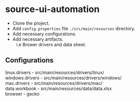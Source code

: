 # source-ui-automation

* Clone the project.
* Add `config.properties` file `./src/main/resources` directory.
* Add necessary configurations.
* Add necessary artifacts.<br>
  &nbsp;&nbsp;  i.e Brower drivers and data sheet.

## Configurations
linux.drivers - src/main/resources/drivers/linux/ <br>
   windows.drivers - src/main/resources/drivers/windows/  <br>
   mac.drivers - src/main/resources/drivers/mac/  <br>
   data.workbook - src/main/resources/data/data.xlsx <br>
   browser - gecko
